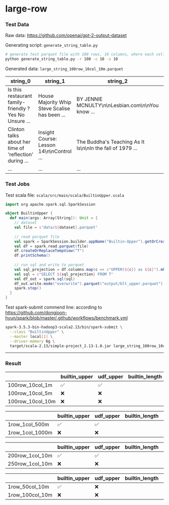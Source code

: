 # large-row


### Test Data
Raw data: https://github.com/openai/gpt-2-output-dataset

Generating script: ```generate_string_table.py```

```sh
# generate test parquet file with 100 rows, 10 columns, where each cell is a 10 MB string
python generate_string_table.py -r 100 -c 10 -s 10
```
Generated data: ```large_string_100row_10col_10m.parquet```

| string_0                                                | string_1                                       | string_2                                                  | ... |
| ------------------------------------------------------- | ---------------------------------------------- | --------------------------------------------------------- | --- |
| Is this restaurant family-friendly ? Yes No Unsure ...  | House Majority Whip Steve Scalise has been ... | BY JENNIE MCNULTY\n\nLesbian.com\n\nYou know ...          | ... |
| Clinton talks about her time of 'reflection' during ... | Insight Course: Lesson 14\n\nControl ...       | The Buddha's Teaching As It Is\n\nIn the fall of 1979 ... | ... |
| ...                                                     | ...                                            | ...                                                       | ... |


### Test Jobs
Test scala file: ```scala/src/main/scala/BuiltinUpper.scala```

```Scala
import org.apache.spark.sql.SparkSession

object BuiltinUpper {
  def main(args: Array[String]): Unit = {
    // dataset
    val file = s"data/${dataset}.parquet"
    
    // read parquet file
    val spark = SparkSession.builder.appName("Builtin-Upper").getOrCreate()
    val df = spark.read.parquet(file)
    df.createOrReplaceTempView("T")
    df.printSchema()
    
    // run sql and write to parquet
    val sql_projection = df.columns.map(c => s"UPPER(${c}) as ${c}").mkString(", ")
    val sql = s"SELECT ${sql_projection} FROM T"
    val df_out = spark.sql(sql)
    df_out.write.mode("overwrite").parquet("output/blt_upper.parquet")
    spark.stop()
  }
}

```

Test spark-submit commend line: according to https://github.com/dongjoon-hyun/spark/blob/master/.github/workflows/benchmark.yml
```sh
spark-3.5.3-bin-hadoop3-scala2.13/bin/spark-submit \
  --class "BuiltinUpper" \
  --master local[1] \
  --driver-memory 6g \
  target/scala-2.13/simple-project_2.13-1.0.jar large_string_100row_10col_10m
```

---

### Result

|                  | builtin_upper      | udf_upper          | builtin_length | udf_length |
| ---------------- | ------------------ | ------------------ | -------------- | ---------- |
| 100row_10col_1m  | :white_check_mark: | :white_check_mark: |                |            |
| 100row_10col_5m  | :x:                | :x:                |                |            |
| 100row_10col_10m | :x:                | :x:                |                |            |


|                 | builtin_upper      | udf_upper          | builtin_length | udf_length |
| --------------- | ------------------ | ------------------ | -------------- | ---------- |
| 1row_1col_500m  | :white_check_mark: | :white_check_mark: |                |            |
| 1row_1col_1000m | :x:                | :x:                |                |            |


|                 | builtin_upper      | udf_upper          | builtin_length | udf_length |
| --------------- | ------------------ | ------------------ | -------------- | ---------- |
| 200row_1col_10m | :white_check_mark: | :white_check_mark: |                |            |
| 250row_1col_10m | :x:                | :x:                |                |            |


|                 | builtin_upper      | udf_upper | builtin_length | udf_length |
| --------------- | ------------------ | --------- | -------------- | ---------- |
| 1row_50col_10m  | :white_check_mark: | :x:       |                |            |
| 1row_100col_10m | :x:                | :x:       |                |            |

